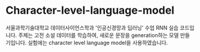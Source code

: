 # Character-level-language-model

서울과학기술대학교 데이터사이언스학과 '인공신경망과 딥러닝' 수업 RNN 실습 코드입니다. 
주제는 고전 소설 데이터를 학습하여, 새로운 문장을 generation하는 모델 만들기입니다.
실험에는 character level language model을 사용하였습니다. 

